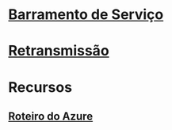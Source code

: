 # [Barramento de Serviço](/azure/service-bus-messaging)
# [Retransmissão](/azure/service-bus-relay)
# Recursos
## [Roteiro do Azure](https://azure.microsoft.com/roadmap/?category=enterprise-integration)
